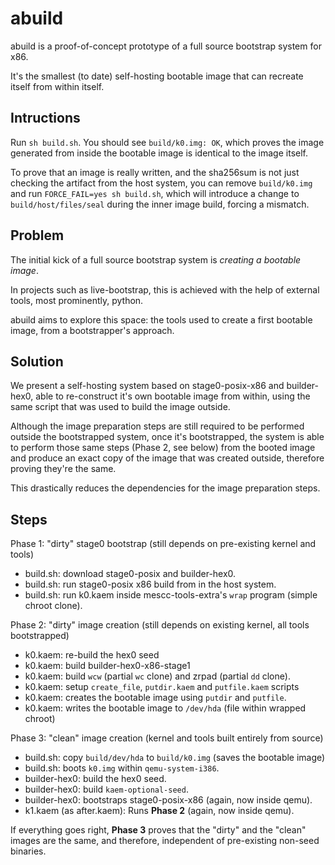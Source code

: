 [#]:: (SPDX-FileCopyrightText: 2025 Alexandre Gomes Gaigalas <alganet@gmail.com>)
[#]:: (SPDX-License-Identifier: GPL-3.0-or-later)

abuild
======

abuild is a proof-of-concept prototype of a full source bootstrap system for x86.

It's the smallest (to date) self-hosting bootable image that can recreate itself
from within itself.

Intructions
-----------

Run `sh build.sh`. You should see `build/k0.img: OK`, which proves the image
generated from inside the bootable image is identical to the image itself.

To prove that an image is really written, and the sha256sum is not just
checking the artifact from the host system, you can remove `build/k0.img` and 
run `FORCE_FAIL=yes sh build.sh`, which will introduce a change to 
`build/host/files/seal` during the inner image build, forcing a mismatch.

Problem
-------

The initial kick of a full source bootstrap system is *creating a bootable image*.

In projects such as live-bootstrap, this is achieved with the help of external tools,
most prominently, python.

abuild aims to explore this space: the tools used to create a first bootable image,
from a bootstrapper's approach.

Solution
--------

We present a self-hosting system based on stage0-posix-x86 and builder-hex0, able to
re-construct it's own bootable image from within, using the same script that was used
to build the image outside.

Although the image preparation steps are still required to be performed outside the
bootstrapped system, once it's bootstrapped, the system is able to perform those
same steps (Phase 2, see below) from the booted image and produce an exact copy
of the image that was created outside, therefore proving they're the same.

This drastically reduces the dependencies for the image preparation steps.

Steps
-----

Phase 1: "dirty" stage0 bootstrap (still depends on pre-existing kernel and tools)

 - build.sh: download stage0-posix and builder-hex0.
 - build.sh: run stage0-posix x86 build from in the host system.
 - build.sh: run k0.kaem inside mescc-tools-extra's `wrap` program (simple chroot clone).

Phase 2: "dirty" image creation (still depends on existing kernel, all tools bootstrapped)

 - k0.kaem: re-build the hex0 seed
 - k0.kaem: build builder-hex0-x86-stage1
 - k0.kaem: build `wcw` (partial `wc` clone) and zrpad (partial `dd` clone).
 - k0.kaem: setup `create_file`, `putdir.kaem` and `putfile.kaem` scripts
 - k0.kaem: creates the bootable image using `putdir` and `putfile`.
 - k0.kaem: writes the bootable image to `/dev/hda` (file within wrapped chroot)

Phase 3: "clean" image creation (kernel and tools built entirely from source)

 - build.sh: copy `build/dev/hda` to `build/k0.img` (saves the bootable image)
 - build.sh: boots `k0.img` within `qemu-system-i386`.
 - builder-hex0: build the hex0 seed.
 - builder-hex0: build `kaem-optional-seed`.
 - builder-hex0: bootstraps stage0-posix-x86 (again, now inside qemu).
 - k1.kaem (as after.kaem): Runs **Phase 2** (again, now inside qemu).

If everything goes right, **Phase 3** proves that the "dirty" and the "clean"
images are the same, and therefore, independent of pre-existing non-seed binaries.

